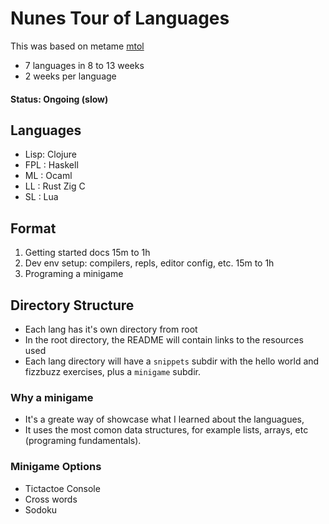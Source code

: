 # Nunes Tour of Languages
This was based on metame [mtol](https://github.com/metame/mtol)


- 7 languages in 8 to 13 weeks
- 2 weeks per language

#### Status: Ongoing (slow)

## Languages

* Lisp: Clojure
* FPL : Haskell   
* ML  : Ocaml
* LL  : Rust Zig C
* SL  : Lua

## Format
1. Getting started docs 15m to 1h
2. Dev env setup: compilers, repls, editor config, etc. 15m to 1h
3. Programing a minigame

## Directory Structure
* Each lang has it's own directory from root
* In the root directory, the README will contain links to the resources used
* Each lang directory will have a `snippets` subdir with the hello world and fizzbuzz exercises, plus a `minigame` subdir.

### Why a minigame
* It's a greate way of showcase what I learned about the languagues,
* It uses the most comon data structures, for example lists, arrays, etc (programing fundamentals).

### Minigame Options
* Tictactoe Console
* Cross words
* Sodoku
